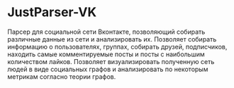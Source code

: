 # JustParser-VK
Парсер для социальной сети Вконтакте, позволяющий собирать различные данные из сети и анализировать их. Позволяет собирать информацию о пользователях, группах, собирать друзей, подписчиков, находить самые комментируемые посты и посты с наибольшим количеством лайков. Позволяет визуализировать полученную сеть людей в виде социальных графов и анализировать по некоторым метрикам согласно теории графов.
